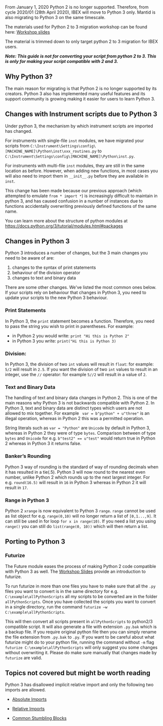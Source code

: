From January 1, 2020 Python 2 is no longer supported. Therefore, from cycle 2020/01 (28th April 2020), IBEX will move to Python 3 only.  Mantid is also migrating to Python 3 on the same timescale.

The materials used for Python 2 to 3 migration workshop can be found here: [Workshop slides](http://www.facilities.rl.ac.uk/isis/computing/ICPdiscussions/Forms/AllItems.aspx?RootFolder=%2Fisis%2Fcomputing%2FICPdiscussions%2FPython3&FolderCTID=0x01200027AD8F05966A2748B3B04C98BB5B442B&View=%7bF2C33C51-70E6-4343-B937-2C59A2568306%7d.)

The material is trimmed down to only target python 2 to 3 migration for IBEX users.

_**Note: This guide is not for converting your script from python 2 to 3. This is only for making your script compatible with 2 and 3.**_

## Why Python 3?

The main reason for migrating is that Python 2 is no longer supported by its creators. Python 3 also has implemented many useful features and its support community is growing making it easier for users to learn Python 3.

## Changes with Instrument scripts due to Python 3

Under python 3, the mechanism by which instrument scripts are imported has changed.

For instruments with single-file ``inst`` modules, we have migrated your scripts from ``C:\Instrument\Settings\config\[MACHINE_NAME]\Python\inst\xxx_routines.py`` to ``C:\Instrument\Settings\config\[MACHINE_NAME]\Python\inst.py``.

For instruments with multi-file ``inst`` modules, they are still in the same location as before. However, when adding new functions, in most cases you will also need to import them in ``__init__.py`` before they are available in ``inst``.

This change has been made because our previous approach (which attempted to emulate ``from * import *``) is increasingly difficult to maintain in python 3, and has caused confusion in a number of instances due to functions accidentally overwriting previously defined functions of the same name. 

You can learn more about the structure of python modules at https://docs.python.org/3/tutorial/modules.html#packages

## Changes in Python 3

Python 3 introduces a number of changes, but the 3 main changes you need to be aware of are:
   1. changes to the syntax of print statements
   1. behaviour of the division operator
   1. changes to text and binary data

There are some other changes.  We've listed the most common ones below.  If your  scripts rely on behaviour that changes in Python 3, you need to update your scripts to the new Python 3 behaviour.

### Print Statements
In Python 3, the `print` statement becomes a function. Therefore, you need to pass the string you wish to print in parentheses.  For example:<br>
   * in Python 2 you would write: `print "Hi this is Python 2"`
   * in Python 3 you write: `print("Hi this is Python 3)`

### Division:
In Python 3, the division of two `int` values will result in `float`: for example: `5/2` will result in `2.5`.  If you want the division of two `int` values to result in an integer, use the `//` operator: for example `5//2` will result in a value of `2`.

### Text and Binary Data
The handling of text and binary data changes in Python 2.  This is one of the main reasons why Python 3 is not backwards compatible with Python 2.  In Python 3, text and binary data are distinct types which users are not allowed to mix together. For example ` var = b"python" + u"three"` is an illegal operation, whereas in Python 2 this was a permitted operation. 

String literals such as `var = "Python"` are `Unicode` by default in Python 3,  whereas in Python 2 they were of type `bytes`. Comparison between of type `bytes` and `Unicode` for e.g. `b"test2" == u"test"` would return true in Python 2 whereas in Python 3 it returns false.

### Banker’s Rounding
Python 3 way of rounding is the standard of way of rounding decimals when it has resulted in a tie(.5). Python 3 will now round to the nearest even number, unlike Python 2 which rounds up to the next largest integer. For e.g. `round(16.5)` will result in `16` in Python 3 whereas in Python 2 it will result in `17`.

### Range in Python 3
Python 2 `xrange` is now equivalent to Python 3 `range`. `range` cannot be used as list object for e.g. `range(0,10)` will no longer return a list of `[0,1...,9]`. It can still be used in for loop `for x in range(10)`. If you need a list you using `range()` you can still do `list(range(0, 10))` which will then return a list.

## Porting to Python 3
### Futurize
The Future module eases the process of making Python 2 code compatible with Python 3 as well.  The [Workshop Slides](http://www.facilities.rl.ac.uk/isis/computing/ICPdiscussions/Forms/AllItems.aspx?RootFolder=%2Fisis%2Fcomputing%2FICPdiscussions%2FPython3&FolderCTID=0x01200027AD8F05966A2748B3B04C98BB5B442B&View=%7bF2C33C51-70E6-4343-B937-2C59A2568306%7d.) provide an introduction to futurize.

To run futurize in more than one files you have to make sure that all the `.py` files you want to convert is in the same directory for e.g. `C:\example\allPythonScripts` all my scripts to be converted are in the folder `allPythonScripts`. Once you have collected the scripts you want to convert in a single directory, run the command `futurize –w C:\example\allPythonScripts`. 

This will then convert all scripts present in `allPythonScripts` to python2/3 compatible script. It will also generate a file with extension `.py.bak` which is a backup file. If you require original python file then you can simply rename the file extension from `.py.bak` to `.py`. If you want to be careful about what futurize might do to your python file, running the command without `-m` flag `futurize C:\example\allPythonScripts` will only suggest you some changes without overwriting it. Please do make sure manually that changes made by `futurize` are valid.

## Topics not covered but might be worth reading

Python 3 has disallowed implicit relative import and only the following two imports are allowed. 
* [Absolute Imports](https://realpython.com/absolute-vs-relative-python-imports/#absolute-imports)

* [Relative Imports](https://realpython.com/absolute-vs-relative-python-imports/#relative-imports)

* [Common Stumbling Blocks](https://docs.python.org/3/whatsnew/3.0.html#common-stumbling-blocks)